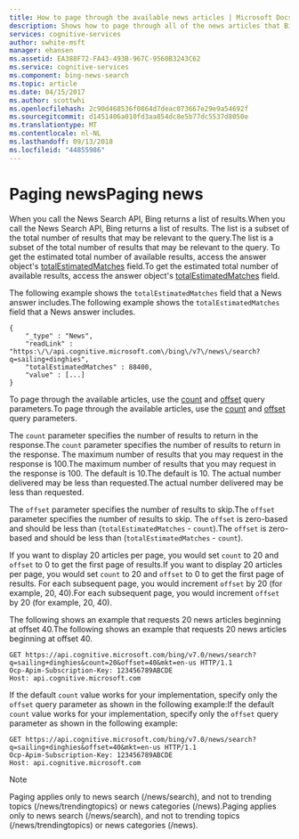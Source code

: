 ```yaml
---
title: How to page through the available news articles | Microsoft Docs
description: Shows how to page through all of the news articles that Bing can return.
services: cognitive-services
author: swhite-msft
manager: ehansen
ms.assetid: EA388F72-FA43-493B-967C-9560B3243C62
ms.service: cognitive-services
ms.component: bing-news-search
ms.topic: article
ms.date: 04/15/2017
ms.author: scottwhi
ms.openlocfilehash: 2c90d468536f0864d7deac073667e29e9a54692f
ms.sourcegitcommit: d1451406a010fd3aa854dc8e5b77dc5537d8050e
ms.translationtype: MT
ms.contentlocale: nl-NL
ms.lasthandoff: 09/13/2018
ms.locfileid: "44855986"
---
```

# <a name="paging-news"></a><span data-ttu-id="8bb5c-103">Paging news</span><span class="sxs-lookup"><span data-stu-id="8bb5c-103">Paging news</span></span>

<span data-ttu-id="8bb5c-104">When you call the News Search API, Bing returns a list of results.</span><span class="sxs-lookup"><span data-stu-id="8bb5c-104">When you call the News Search API, Bing returns a list of results.</span></span> <span data-ttu-id="8bb5c-105">The list is a subset of the total number of results that may be relevant to the query.</span><span class="sxs-lookup"><span data-stu-id="8bb5c-105">The list is a subset of the total number of results that may be relevant to the query.</span></span> <span data-ttu-id="8bb5c-106">To get the estimated total number of available results, access the answer object's [totalEstimatedMatches](https://docs.microsoft.com/rest/api/cognitiveservices/bing-news-api-v7-reference#news-totalmatches) field.</span><span class="sxs-lookup"><span data-stu-id="8bb5c-106">To get the estimated total number of available results, access the answer object's [totalEstimatedMatches](https://docs.microsoft.com/rest/api/cognitiveservices/bing-news-api-v7-reference#news-totalmatches) field.</span></span>  
  
<span data-ttu-id="8bb5c-107">The following example shows the `totalEstimatedMatches` field that a News answer includes.</span><span class="sxs-lookup"><span data-stu-id="8bb5c-107">The following example shows the `totalEstimatedMatches` field that a News answer includes.</span></span>  
  
```  
{  
    "_type" : "News",  
    "readLink" : "https:\/\/api.cognitive.microsoft.com\/bing\/v7\/news\/search?q=sailing+dinghies",  
    "totalEstimatedMatches" : 88400,  
    "value" : [...]  
}  
```  
  
<span data-ttu-id="8bb5c-108">To page through the available articles, use the [count](https://docs.microsoft.com/rest/api/cognitiveservices/bing-news-api-v7-reference#count) and [offset](https://docs.microsoft.com/rest/api/cognitiveservices/bing-news-api-v7-reference#offset) query parameters.</span><span class="sxs-lookup"><span data-stu-id="8bb5c-108">To page through the available articles, use the [count](https://docs.microsoft.com/rest/api/cognitiveservices/bing-news-api-v7-reference#count) and [offset](https://docs.microsoft.com/rest/api/cognitiveservices/bing-news-api-v7-reference#offset) query parameters.</span></span>  
  
<span data-ttu-id="8bb5c-109">The `count` parameter specifies the number of results to return in the response.</span><span class="sxs-lookup"><span data-stu-id="8bb5c-109">The `count` parameter specifies the number of results to return in the response.</span></span> <span data-ttu-id="8bb5c-110">The maximum number of results that you may request in the response is 100.</span><span class="sxs-lookup"><span data-stu-id="8bb5c-110">The maximum number of results that you may request in the response is 100.</span></span> <span data-ttu-id="8bb5c-111">The default is 10.</span><span class="sxs-lookup"><span data-stu-id="8bb5c-111">The default is 10.</span></span> <span data-ttu-id="8bb5c-112">The actual number delivered may be less than requested.</span><span class="sxs-lookup"><span data-stu-id="8bb5c-112">The actual number delivered may be less than requested.</span></span>

<span data-ttu-id="8bb5c-113">The `offset` parameter specifies the number of results to skip.</span><span class="sxs-lookup"><span data-stu-id="8bb5c-113">The `offset` parameter specifies the number of results to skip.</span></span> <span data-ttu-id="8bb5c-114">The `offset` is zero-based and should be less than (`totalEstimatedMatches` - `count`).</span><span class="sxs-lookup"><span data-stu-id="8bb5c-114">The `offset` is zero-based and should be less than (`totalEstimatedMatches` - `count`).</span></span>  

<span data-ttu-id="8bb5c-115">If you want to display 20 articles per page, you would set `count` to 20 and `offset` to 0 to get the first page of results.</span><span class="sxs-lookup"><span data-stu-id="8bb5c-115">If you want to display 20 articles per page, you would set `count` to 20 and `offset` to 0 to get the first page of results.</span></span> <span data-ttu-id="8bb5c-116">For each subsequent page, you would increment `offset` by 20 (for example, 20, 40).</span><span class="sxs-lookup"><span data-stu-id="8bb5c-116">For each subsequent page, you would increment `offset` by 20 (for example, 20, 40).</span></span>  
  
<span data-ttu-id="8bb5c-117">The following shows an example that requests 20 news articles beginning at offset 40.</span><span class="sxs-lookup"><span data-stu-id="8bb5c-117">The following shows an example that requests 20 news articles beginning at offset 40.</span></span>  
  
```  
GET https://api.cognitive.microsoft.com/bing/v7.0/news/search?q=sailing+dinghies&count=20&offset=40&mkt=en-us HTTP/1.1  
Ocp-Apim-Subscription-Key: 123456789ABCDE  
Host: api.cognitive.microsoft.com  
```  
  
<span data-ttu-id="8bb5c-118">If the default `count` value works for your implementation, specify only the `offset` query parameter as shown in the following example:</span><span class="sxs-lookup"><span data-stu-id="8bb5c-118">If the default `count` value works for your implementation, specify only the `offset` query parameter as shown in the following example:</span></span>  
  
```  
GET https://api.cognitive.microsoft.com/bing/v7.0/news/search?q=sailing+dinghies&offset=40&mkt=en-us HTTP/1.1  
Ocp-Apim-Subscription-Key: 123456789ABCDE  
Host: api.cognitive.microsoft.com  
```  
  
> [!NOTE]
> <span data-ttu-id="8bb5c-119">Paging applies only to news search (/news/search), and not to trending topics (/news/trendingtopics) or news categories (/news).</span><span class="sxs-lookup"><span data-stu-id="8bb5c-119">Paging applies only to news search (/news/search), and not to trending topics (/news/trendingtopics) or news categories (/news).</span></span>